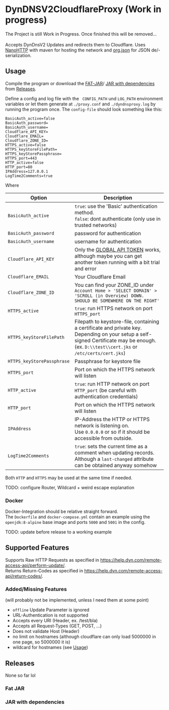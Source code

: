 # DynDNSV2CloudflareProxy (Work in progress)
The Project is still Work in Progress. Once finished this will be removed...<br><br>
Accepts DynDnsV2 Updates and redirects them to Cloudflare. 
Uses [NanoHTTP](https://github.com/NanoHttpd/nanohttpd) with maven for hosting the network and [org.json](https://github.com/douglascrockford/JSON-java) for JSON de/-serialization.

## Usage
Compile the program or download the [FAT-JAR](#fat-jar)/ [JAR with dependencies](#jar-with-dependencies) from [Releases](#releases).

Define a config and log file with the `` CONFIG_PATH`` und ``LOG_PATH`` environment variables 
or let them generate at ``./proxy.conf`` and ``./dyndnsproxy.log`` by running the program once.
The ``config-file`` should look something like this:
````lombok.config
BasicAuth_active=false
BasicAuth_password=
BasicAuth_username=
Cloudflare_API_KEY=
Cloudflare_EMAIL=
Cloudflare_ZONE_ID=
HTTPS_active=false
HTTPS_keyStoreFilePath=
HTTPS_keyStorePassphrase=
HTTPS_port=443
HTTP_active=false
HTTP_port=80
IPAddress=127.0.0.1
LogTime2Comments=true
````


Where

| Option                       | Description                                                                                                                                                                                             |
|------------------------------|---------------------------------------------------------------------------------------------------------------------------------------------------------------------------------------------------------|
| ``BasicAuth_active``         | ``true``: use the 'Basic' authentication method.<br/>``false``: dont authenticate (only use in trusted networks)                                                                                        |
| ``BasicAuth_password``       | password for authentication                                                                                                                                                                             |
| ``BasicAuth_username``       | username for authentication                                                                                                                                                                             |
| ``Cloudflare_API_KEY``       | Only the [GLOBAL API TOKEN](https://dash.cloudflare.com/profile/api-tokens) works, although maybe you can get another token running with a bit trial and error                                          |
| ``Cloudflare_EMAIL``         | Your Cloudflare Email                                                                                                                                                                                   |
| ``Cloudflare_ZONE_ID``       | You can find your ZONE_ID under ``Account Home > 'SELECT DOMAIN' > 'SCROLL (in Overview) DOWN. SHOULD BE SOMEWHERE ON THE RIGHT' ``                                                                     |
| ``HTTPS_active``             | ``true``: run HTTPS network on port ``HTTPS_port``                                                                                                                                                      |
| ``HTTPS_keyStoreFilePath``   | Filepath to keystore-file, containing a certificate and private key. <br/>Depending on your setup a self-signed Certificate may be enough. <br/>(ex. ``D:\\test\\cert.jks`` or ``/etc/certs/cert.jks``) |
| ``HTTPS_keyStorePassphrase`` | Passphrase for keystore file                                                                                                                                                                            |
| ``HTTPS_port``               | Port on which the HTTPS network will listen                                                                                                                                                             |
| ``HTTP_active``              | ``true``: run HTTP network on port ``HTTP_port`` (be careful with authentication credentials)                                                                                                           |
| ``HTTP_port``                | Port on which the HTTPS network will listen                                                                                                                                                             |
| ``IPAddress``                | IP-Address the HTTP or HTTPS network is listening on.<br/>Use ``0.0.0.0`` or so if it should be accessible from outside.                                                                                |
| ``LogTime2Comments``         | ``true``: sets the current time as a comment when updating records. Although a ``last-changed`` attribute can be obtained anyway somehow                                                                |

Both ``HTTP`` and ``HTTPS`` may be used at the same time if needed.

TODO: configure Router, Wildcard + weird escape explanation

### Docker
Docker-Integration should be relative straight forward. <br>
The ``Dockerfile`` and ``docker-compose.yml`` contain an example using the ``openjdk:8-alpine`` base image and ports ``5000`` and ``5001`` in the config.

TODO: update before release to a working example


## Supported Features
Supports Raw HTTP Requests as specified in https://help.dyn.com/remote-access-api/perform-update/. <br>
Returns Return-Codes as specified in https://help.dyn.com/remote-access-api/return-codes/.
### Added/Missing Features
(will probably not be implemented, unless I need them at some point)
- ``offline`` Update Parameter is ignored
- URL-Authentication is not supported
- Accepts every URI (Header, ex. /test/bla)
- Accepts all Request-Types (GET, POST, ...)
- Does not validate Host (Header)
- no limit on hostnames (although cloudflare can only load 5000000 in one page, so 5000000 it is)
- wildcard for hostnames (see [Usage](#usage))

## Releases
None so far lol
### Fat JAR

### JAR with dependencies
